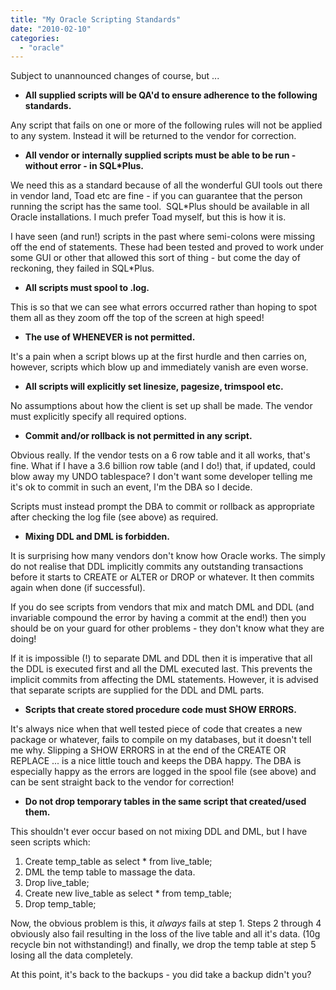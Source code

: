 ```yaml
---
title: "My Oracle Scripting Standards"
date: "2010-02-10"
categories: 
  - "oracle"
---
```


Subject to unannounced changes of course, but ...

- **All supplied scripts will be QA'd to ensure adherence to the following standards.**

Any script that fails on one or more of the following rules will not be applied to any system. Instead it will be returned to the vendor for correction.

- **All vendor or internally supplied scripts must be able to be run - without error - in SQL\*Plus.**

We need this as a standard because of all the wonderful GUI tools out there in vendor land, Toad etc are fine - if you can guarantee that the person running the script has the same tool.  SQL\*Plus should be available in all Oracle installations. I much prefer Toad myself, but this is how it is.

I have seen (and run!) scripts in the past where semi-colons were missing off the end of statements. These had been tested and proved to work under some GUI or other that allowed this sort of thing - but come the day of reckoning, they failed in SQL\*Plus.

- **All scripts must spool to <scriptname>.log.**

This is so that we can see what errors occurred rather than hoping to spot them all as they zoom off the top of the screen at high speed!

- **The use of WHENEVER is not permitted.**

It's a pain when a script blows up at the first hurdle and then carries on, however, scripts which blow up and immediately vanish are even worse.

- **All scripts will explicitly set linesize, pagesize, trimspool etc.**

No assumptions about how the client is set up shall be made. The vendor must explicitly specify all required options.

- **Commit and/or rollback is not permitted in any script.**

Obvious really. If the vendor tests on a 6 row table and it all works, that's fine. What if I have a 3.6 billion row table (and I do!) that, if updated, could blow away my UNDO tablespace? I don't want some developer telling me it's ok to commit in such an event, I'm the DBA so I decide.

Scripts must instead prompt the DBA to commit or rollback as appropriate after checking the log file (see above) as required.

- **Mixing DDL and DML is forbidden.**

It is surprising how many vendors don't know how Oracle works. The simply do not realise that DDL implicitly commits any outstanding transactions before it starts to CREATE or ALTER or DROP or whatever. It then commits again when done (if successful).

If you do see scripts from vendors that mix and match DML and DDL (and invariable compound the error by having a commit at the end!) then you should be on your guard for other problems - they don't know what they are doing!

If it is impossible (!) to separate DML and DDL then it is imperative that all the DDL is executed first and all the DML executed last. This prevents the implicit commits from affecting the DML statements. However, it is advised that separate scripts are supplied for the DDL and DML parts.

- **Scripts that create stored procedure code must SHOW ERRORS.**

It's always nice when that well tested piece of code that creates a new package or whatever, fails to compile on my databases, but it doesn't tell me why. Slipping a SHOW ERRORS in at the end of the CREATE OR REPLACE ... is a nice little touch and keeps the DBA happy. The DBA is especially happy as the errors are logged in the spool file (see above) and can be sent straight back to the vendor for correction!

- **Do not drop temporary tables in the same script that created/used them.**

This shouldn't ever occur based on not mixing DDL and DML, but I have seen scripts which:

1. Create temp\_table as select \* from live\_table;
2. DML the temp table to massage the data.
3. Drop live\_table;
4. Create new live\_table as select \* from temp\_table;
5. Drop temp\_table;

Now, the obvious problem is this, it _always_ fails at step 1. Steps 2 through 4 obviously also fail resulting in the loss of the live table and all it's data. (10g recycle bin not withstanding!) and finally, we drop the temp table at step 5 losing all the data completely.

At this point, it's back to the backups - you did take a backup didn't you?
